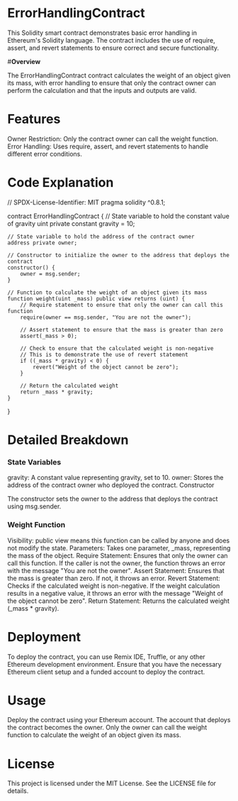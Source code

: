 # **ErrorHandlingContract**

This Solidity smart contract demonstrates basic error handling in Ethereum's Solidity language. The contract includes the use of require, assert, and revert statements to ensure correct and secure functionality.

#**Overview**

The ErrorHandlingContract contract calculates the weight of an object given its mass, with error handling to ensure that only the contract owner can perform the calculation and that the inputs and outputs are valid.

# **Features**

Owner Restriction: Only the contract owner can call the weight function.
Error Handling: Uses require, assert, and revert statements to handle different error conditions.

# **Code Explanation**

// SPDX-License-Identifier: MIT
pragma solidity ^0.8.1;

contract ErrorHandlingContract {
    // State variable to hold the constant value of gravity
    uint private constant gravity = 10;

    // State variable to hold the address of the contract owner
    address private owner;

    // Constructor to initialize the owner to the address that deploys the contract
    constructor() {
        owner = msg.sender;
    }

    // Function to calculate the weight of an object given its mass
    function weight(uint _mass) public view returns (uint) {
        // Require statement to ensure that only the owner can call this function
        require(owner == msg.sender, "You are not the owner");

        // Assert statement to ensure that the mass is greater than zero
        assert(_mass > 0);

        // Check to ensure that the calculated weight is non-negative
        // This is to demonstrate the use of revert statement
        if ((_mass * gravity) < 0) {
            revert("Weight of the object cannot be zero");
        }

        // Return the calculated weight
        return _mass * gravity;
    }
}

# **Detailed Breakdown**

### **State Variables**

gravity: A constant value representing gravity, set to 10.
owner: Stores the address of the contract owner who deployed the contract.
Constructor

The constructor sets the owner to the address that deploys the contract using msg.sender.

### **Weight Function**

Visibility: public view means this function can be called by anyone and does not modify the state.
Parameters: Takes one parameter, _mass, representing the mass of the object.
Require Statement: Ensures that only the owner can call this function. If the caller is not the owner, the function throws an error with the message "You are not the owner".
Assert Statement: Ensures that the mass is greater than zero. If not, it throws an error.
Revert Statement: Checks if the calculated weight is non-negative. If the weight calculation results in a negative value, it throws an error with the message "Weight of the object cannot be zero".
Return Statement: Returns the calculated weight (_mass * gravity).

# **Deployment**

To deploy the contract, you can use Remix IDE, Truffle, or any other Ethereum development environment. Ensure that you have the necessary Ethereum client setup and a funded account to deploy the contract.

# **Usage**
 
Deploy the contract using your Ethereum account.
The account that deploys the contract becomes the owner.
Only the owner can call the weight function to calculate the weight of an object given its mass.

# **License**

This project is licensed under the MIT License. See the LICENSE file for details.
